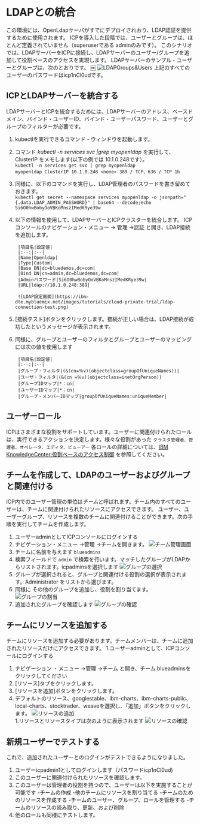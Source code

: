 # LDAPとの統合
この環境には、OpenLdapサーバがすでにデプロイされおり、LDAP認証を提供するために使用されます。 ICPを導入した段階では、ユーザーとグループは、ほとんど定義されていません（superuserである adminのみです）。
このシナリオでは、LDAPサーバーをICPに接続し、LDAPサーバーのユーザー/グループを追加して役割ベースのアクセスを実現します。 LDAPサーバーのサンプル・ユーザーとグループは、次のとおりです。
￼
<source srcset="https://ibm-dte.mybluemix.net/images/tutorials/cloud-private-trial/ldapgroupsandusers.webp" type="image/webp">
<source srcset="http://ibm-dte.mybluemix.net/images/tutorials/cloud-private-trial/ldapgroupsandusers.png" type="image/png"> 
<img src="https://ibm-dte.mybluemix.net/images/tutorials/cloud-private-trial/ldapgroupsandusers.png" alt="LDAPGroups&Users" >
上記のすべてのユーザーのパスワードはicp1nCl0udです。

## ICPとLDAPサーバーを統合する
LDAPサーバーとICPを統合するためには、LDAPサーバーのアドレス、ベースドメイン、バインド・ユーザーID、バインド・ユーザーパスワード、ユーザーとグループのフィルターが必要です。
1. kubectlを実行できるコマンド・ウィンドウを起動します。
1. コマンド *kubectl -n services svc |grep myopenldap* を実行して、ClusterIP をメモします(以下の例では 10.1.0.248です）。<br>
    `kubectl -n services get svc | grep myopenldap` <br>
    `myopenldap ClusterIP 10.1.0.248 <none> 389 / TCP、636 / TCP 1h`

1. 同様に、以下のコマンドを実行し、LDAP管理者のパスワードを書き留めておきます。<br>
    `kubectl get secret --namespace services myopenldap -o jsonpath="{.data.LDAP_ADMIN_PASSWORD}" | base64 --decode;echo`<br>
    `Si6O0hwBobyOoVBKoMnszIMedKRye39w`

1. 以下の情報を使用して、LDAPサーバーとICPクラスターを統合します。
    ICPコンソールのナビゲーション・メニュー -> 管理 ->認証 と開き、LDAP接続を追加します。

        |項目名|設定値|
        |:--:|:--|
        |Name|Openldap|
        |Type|Custom|
        |Base DN|dc=bluedemos,dc=com|
        |Bind DN|cn=admin,dc=bluedemos,dc=com|
        |Adminパスワード|Si6O0hwBobyOoVBKoMnszIMedKRye39w|
        |URL|ldap://10.1.0.248:389|

        ![LDAP設定画面](https://ibm-dte.mybluemix.net/images/tutorials/cloud-private-trial/ldap-connection-test.png)

1. [接続テスト]ボタンをクリックします。接続が正しい場合は、LDAP接続が成功したというメッセージが表示されます。
1. 同様に、グループとユーザーのフィルタとグループとユーザーのマッピングには次の値を使用します 
  
        |項目名|設定値|
        |:--:|:--|
        |グループ・フィルタ|(&(cn=％v)(objectclass=groupOfUniqueNames))|
        |ユーザ・フィルタ|(&(cn =％v)(objectclass=inetOrgPerson))
        |グループIDマップ|*：cn|
        |ユーザーIDマップ|*：cn|
        |グループ・メンバーIDマップ|groupOfUniqueNames:uniqueMember|


## ユーザーロール
ICPはさまざまな役割をサポートしています。ユーザーに関連付けられたロールは、実行できるアクションを決定します。様々な役割があった
`クラスタ管理者、管理者、オペレータ、エディタ、ビューアー`
各ロールの詳細については、[IBM KnowledgeCenter:役割ベースのアクセス制御](https://www.ibm.com/support/knowledgecenter/ja/SSBS6K_2.1.0.3/user_management/assign_role.html) を参照してください。

## チームを作成して、LDAPのユーザーおよびグループと関連付ける
ICP内でのユーザー管理の単位は*チーム*と呼ばれます。チーム内のすべてのユーザーは、チームに関連付けられたリソースにアクセスできます。
ユーザー、ユーザーグループ、リソースを複数のチームに関連付けることができます。次の手順を実行してチームを作成します。
1. ユーザーadminとしてICPコンソールにログインする 
1. ナビゲーション・メニュー ->管理 ->チームを開きます。
        ![チーム管理画面](https://ibm-dte.mybluemix.net/images/tutorials/cloud-private-trial/team-menu.png)
1. チームに名前を与えます
        `blueadmins`
1. 検索フィールドで `admin` で検索を行います。マッチしたグループがLDAPからリストされます。icpadminsを選択します
        ![グループの選択](https://ibm-dte.mybluemix.net/images/tutorials/cloud-private-trial/create-team.png)
1. グループが選択されると、グループと関連付ける役割の選択が表示されます。Administrator をリストから選びます。
1. 同様に その他のグループを追加し、役割を割り当てます。
        ![グループの割当](https://ibm-dte.mybluemix.net/images/tutorials/cloud-private-trial/groups-to-add.png)
1. 追加されたグループを確認します
        ![グループの確認](https://ibm-dte.mybluemix.net/images/tutorials/cloud-private-trial/groups-added.png)

## チームにリソースを追加する
チームにリソースを追加する必要があります。チームメンバーは、チームに追加されたリソースだけにアクセスできます。
1.ユーザーadminとして、ICPコンソールにログインする
1. ナビゲーション ・メニュー ->管理 ->チーム と開き、チーム blueadminsをクリックしてください
1. [リソース]タブをクリックします。
1. [リソースを追加]ボタンをクリックします。
1. デフォルトのリソース、googlestable、ibm-charts、ibm-charts-public、local-charts、stocktrader、weaveを選択し、「追加」ボタンをクリックします。
        ![リソースの追加](https://ibm-dte.mybluemix.net/images/tutorials/cloud-private-trial/resources-toadd.png)    
1.リソースとリソースタイプは次のように表示されます
        ![リソースの確認](https://ibm-dte.mybluemix.net/images/tutorials/cloud-private-trial/resources-added.png)

## 新規ユーザーでテストする
これで、追加されたユーザーとのログインがテストできるようになりました。

1. ユーザーicpadmin1としてログインします（パスワードicp1nCl0ud)
1. このユーザーに関連付けられたリソースを確認します。
1. このユーザーは管理者の役割を持つので、ユーザーは以下を実施することが可能です
    -チームの作成
    -他のチームにリソースを割り当てる
    -チームのためのリソースを作成する
    -チームのユーザー、グループ、ロールを管理する
    -チームのリソースの読み取り、更新、および削除
1. 他のロールも同様にテストします。
